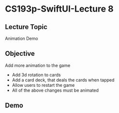 #  CS193p-SwiftUI-Lecture 8

## Lecture Topic
Animation Demo

## Objective
Add more animation to the game

* Add 3d rotation to cards
* Add a card deck, that deals the cards when tapped
* Allow users to restart the game
* All of the above changes must be animated

## Demo





